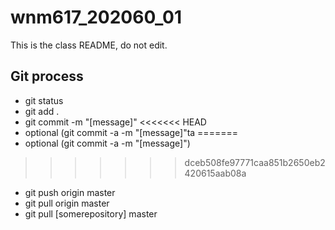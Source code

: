 # wnm617_202060_01

This is the class README, do not edit.


## Git process

- git status
- git add .
- git commit -m "[message]"
<<<<<<< HEAD
- optional (git commit -a -m "[message]"ta
=======
- optional (git commit -a -m "[message]")
>>>>>>> dceb508fe97771caa851b2650eb2420615aab08a
- git push origin master
- git pull origin master
- git pull [somerepository] master
